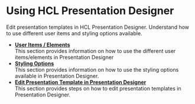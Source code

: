 # Using HCL Presentation Designer

Edit presentation templates in HCL Presentation Designer. Understand how to use different user items and styling options available.


-   **[User Items / Elements](../usage/user_items.md)**  
This section provides information on how to use the different user items/elements in Presentation Designer
-   **[Styling Options](../usage/styling_options.md)**  
This section provides information on how to use the styling options available in Presentation Designer.
-   **[Edit Presentation Template in Presentation Designer](../usage/edit_presentation_template.md)**<br>
This section provides steps on how to edit presentation templates in Presentation Designer.